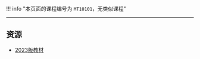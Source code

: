 !!! info "本页面的课程编号为 `MT10101`，无类似课程"

---

## 资源  
- [2023版教材](https://vercel-chi-kohl.vercel.app/lanzouyunapi.php?data=https://cqu-openlib.lanzout.com/i7dHy1wkz2ja&redirect=1)  